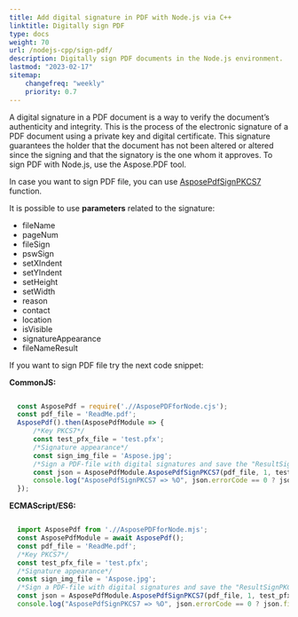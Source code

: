 ```yaml
---
title: Add digital signature in PDF with Node.js via C++
linktitle: Digitally sign PDF
type: docs
weight: 70
url: /nodejs-cpp/sign-pdf/
description: Digitally sign PDF documents in the Node.js environment.
lastmod: "2023-02-17"
sitemap:
    changefreq: "weekly"
    priority: 0.7
---
```



A digital signature in a PDF document is a way to verify the document’s authenticity and integrity. This is the process of the electronic signature of a PDF document using a private key and digital certificate. This signature guarantees the holder that the document has not been altered or altered since the signing and that the signatory is the one whom it approves. To sign PDF with Node.js, use the Aspose.PDF tool.

In case you want to sign PDF file, you can use [AsposePdfSignPKCS7](https://reference.aspose.com/pdf/nodejs-cpp/security/asposepdfsignpkcs7/) function.

It is possible to use **parameters** related to the signature:

- fileName
- pageNum
- fileSign
- pswSign
- setXIndent
- setYIndent
- setHeight
- setWidth
- reason
- contact
- location
- isVisible
- signatureAppearance
- fileNameResult 

If you want to sign PDF file try the next code snippet:

**CommonJS:**

```cjs

  const AsposePdf = require('.//AsposePDFforNode.cjs');
  const pdf_file = 'ReadMe.pdf';
  AsposePdf().then(AsposePdfModule => {
      /*Key PKCS7*/
      const test_pfx_file = 'test.pfx';
      /*Signature appearance*/
      const sign_img_file = 'Aspose.jpg';
      /*Sign a PDF-file with digital signatures and save the "ResultSignPKCS7.pdf"*/
      const json = AsposePdfModule.AsposePdfSignPKCS7(pdf_file, 1, test_pfx_file, "Pa$$w0rd2023", 100, 100, 200, 100, "Reason", "Contact", "Location", 1, sign_img_file, "ResultSignPKCS7.pdf");
      console.log("AsposePdfSignPKCS7 => %O", json.errorCode == 0 ? json.fileNameResult : json.errorText);
  });
```

**ECMAScript/ES6:**

```mjs

  import AsposePdf from './/AsposePDFforNode.mjs';
  const AsposePdfModule = await AsposePdf();
  const pdf_file = 'ReadMe.pdf';
  /*Key PKCS7*/
  const test_pfx_file = 'test.pfx';
  /*Signature appearance*/
  const sign_img_file = 'Aspose.jpg';
  /*Sign a PDF-file with digital signatures and save the "ResultSignPKCS7.pdf"*/
  const json = AsposePdfModule.AsposePdfSignPKCS7(pdf_file, 1, test_pfx_file, "Pa$$w0rd2023", 100, 100, 200, 100, "Reason", "Contact", "Location", 1, sign_img_file, "ResultSignPKCS7.pdf");
  console.log("AsposePdfSignPKCS7 => %O", json.errorCode == 0 ? json.fileNameResult : json.errorText);
```